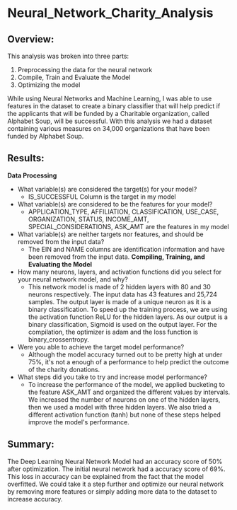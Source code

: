 # Neural_Network_Charity_Analysis
## Overview:
This analysis was broken into three parts:
1. Preprocessing the data for the neural network
2. Compile, Train and Evaluate the Model
3. Optimizing the model

While using Neural Networks and Machine Learning, I was able to use features in the dataset to create a binary classifier that will help predict if the applicants that will be funded by a Charitable organization, called Alphabet Soup, will be successful. 
With this analysis we had a dataset containing various measures on 34,000 organizations that have been funded by Alphabet Soup. 

## Results:
**Data Processing**
- What variable(s) are considered the target(s) for your model?
  - IS_SUCCESSFUL Column is the target in my model
- What variable(s) are considered to be the features for your model?
  - APPLICATION_TYPE, AFFILIATION, CLASSIFICATION, USE_CASE, ORGANIZATION, STATUS, INCOME_AMT, SPECIAL_CONSIDERATIONS, ASK_AMT are the features in my model
- What variable(s) are neither targets nor features, and should be removed from the input data?
  - The EIN and NAME columns are identification information and have been removed from the input data.
**Compiling, Training, and Evaluating the Model**
- How many neurons, layers, and activation functions did you select for your neural network model, and why?
  - This network model is made of 2 hidden layers with 80 and 30 neurons respectively. The input data has 43 features and 25,724 samples. The output layer is made of a unique neuron as it is a binary classification. To speed up the training process, we are using the activation function ReLU for the hidden layers. As our output is a binary classification, Sigmoid is used on the output layer.
For the compilation, the optimizer is adam and the loss function is binary_crossentropy.
- Were you able to achieve the target model performance?
  - Although the model accuracy turned out to be pretty high at under 75%, it's not a enough of a performance to help predict the outcome of the charity donations.
- What steps did you take to try and increase model performance?
  - To increase the performance of the model, we applied bucketing to the feature ASK_AMT and organized the different values by intervals.
We increased the number of neurons on one of the hidden layers, then we used a model with three hidden layers.
We also tried a different activation function (tanh) but none of these steps helped improve the model's performance.

## Summary:
The Deep Learning Neural Network Model had an accuracy score of 50% after optimization. The initial neural network had a accuracy score of 69%.
This loss in accuracy can be explained from the fact that the model overfitted.
We could take it a step further and optimize our neural network by removing more features or simply adding more data to the dataset to increase accuracy.
